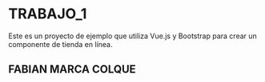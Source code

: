 # TRABAJO_1
Este es un proyecto de ejemplo que utiliza Vue.js y Bootstrap para crear un componente de tienda en línea.

## FABIAN MARCA COLQUE